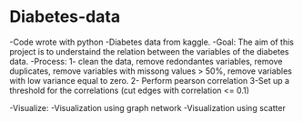 # Diabetes-data
-Code wrote with python
-Diabetes data from kaggle. 
-Goal: The aim of this project is to understaind the relation between the variables of the diabetes data. 
-Process: 
  1- clean the data, remove redondantes variables, remove duplicates, remove variables with missong values > 50%, remove variables with low variance equal to zero.
  2- Perform pearson correlation
  3-Set up a threshold for the correlations (cut edges with correlation <= 0.1)
  
 -Visualize:  -Visualization using graph network
              -Visualization using scatter
 
